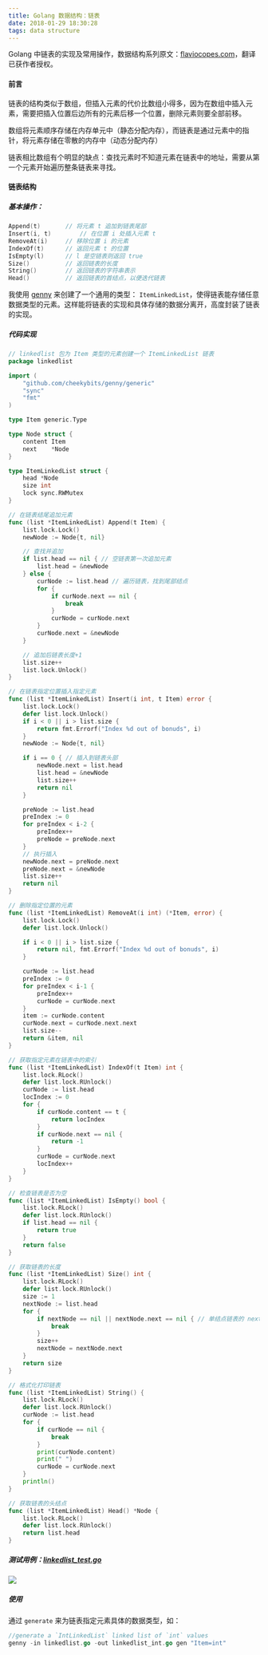 ```yaml
---
title: Golang 数据结构：链表
date: 2018-01-29 18:30:28
tags: data structure
---
```




Golang 中链表的实现及常用操作，数据结构系列原文：[flaviocopes.com](https://flaviocopes.com/golang-data-structure-linked-list/)，翻译已获作者授权。

<!-- more -->



#### 前言

链表的结构类似于数组，但插入元素的代价比数组小得多，因为在数组中插入元素，需要把插入位置后边所有的元素后移一个位置，删除元素则要全部前移。

数组将元素顺序存储在内存单元中（静态分配内存），而链表是通过元素中的指针，将元素存储在零散的内存中（动态分配内存）

链表相比数组有个明显的缺点：查找元素时不知道元素在链表中的地址，需要从第一个元素开始遍历整条链表来寻找。



#### 链表结构

##### 基本操作：

```go
Append(t)		// 将元素 t 追加到链表尾部
Insert(i, t)    	// 在位置 i 处插入元素 t
RemoveAt(i)		// 移除位置 i 的元素
IndexOf(t)		// 返回元素 t 的位置
IsEmpty(l)		// l 是空链表则返回 true
Size()			// 返回链表的长度
String()		// 返回链表的字符串表示
Head()			// 返回链表的首结点，以便迭代链表
```

我使用 [genny](https://github.com/cheekybits/genny) 来创建了一个通用的类型： `ItemLinkedList`，使得链表能存储任意数据类型的元素。这样能将链表的实现和具体存储的数据分离开，高度封装了链表的实现。

##### 代码实现

```go
// linkedlist 包为 Item 类型的元素创建一个 ItemLinkedList 链表
package linkedlist

import (
	"github.com/cheekybits/genny/generic"
	"sync"
	"fmt"
)

type Item generic.Type

type Node struct {
	content Item
	next    *Node
}

type ItemLinkedList struct {
	head *Node
	size int
	lock sync.RWMutex
}

// 在链表结尾追加元素
func (list *ItemLinkedList) Append(t Item) {
	list.lock.Lock()
	newNode := Node{t, nil}

	// 查找并追加
	if list.head == nil { // 空链表第一次追加元素
		list.head = &newNode
	} else {
		curNode := list.head // 遍历链表，找到尾部结点
		for {
			if curNode.next == nil {
				break
			}
			curNode = curNode.next
		}
		curNode.next = &newNode
	}

	// 追加后链表长度+1
	list.size++
	list.lock.Unlock()
}

// 在链表指定位置插入指定元素
func (list *ItemLinkedList) Insert(i int, t Item) error {
	list.lock.Lock()
	defer list.lock.Unlock()
	if i < 0 || i > list.size {
		return fmt.Errorf("Index %d out of bonuds", i)
	}
	newNode := Node{t, nil}

	if i == 0 { // 插入到链表头部
		newNode.next = list.head
		list.head = &newNode
		list.size++
		return nil
	}

	preNode := list.head
	preIndex := 0
	for preIndex < i-2 {
		preIndex++
		preNode = preNode.next
	}
	// 执行插入
	newNode.next = preNode.next
	preNode.next = &newNode
	list.size++
	return nil
}

// 删除指定位置的元素
func (list *ItemLinkedList) RemoveAt(i int) (*Item, error) {
	list.lock.Lock()
	defer list.lock.Unlock()

	if i < 0 || i > list.size {
		return nil, fmt.Errorf("Index %d out of bonuds", i)
	}

	curNode := list.head
	preIndex := 0
	for preIndex < i-1 {
		preIndex++
		curNode = curNode.next
	}
	item := curNode.content
	curNode.next = curNode.next.next
	list.size--
	return &item, nil
}

// 获取指定元素在链表中的索引
func (list *ItemLinkedList) IndexOf(t Item) int {
	list.lock.RLock()
	defer list.lock.RUnlock()
	curNode := list.head
	locIndex := 0
	for {
		if curNode.content == t {
			return locIndex
		}
		if curNode.next == nil {
			return -1
		}
		curNode = curNode.next
		locIndex++
	}
}

// 检查链表是否为空
func (list *ItemLinkedList) IsEmpty() bool {
	list.lock.RLock()
	defer list.lock.RUnlock()
	if list.head == nil {
		return true
	}
	return false
}

// 获取链表的长度
func (list *ItemLinkedList) Size() int {
	list.lock.RLock()
	defer list.lock.RUnlock()
	size := 1
	nextNode := list.head
	for {
		if nextNode == nil || nextNode.next == nil { // 单结点链表的 nextNode == nil
			break
		}
		size++
		nextNode = nextNode.next
	}
	return size
}

// 格式化打印链表
func (list *ItemLinkedList) String() {
	list.lock.RLock()
	defer list.lock.RUnlock()
	curNode := list.head
	for {
		if curNode == nil {
			break
		}
		print(curNode.content)
		print(" ")
		curNode = curNode.next
	}
	println()
}

// 获取链表的头结点
func (list *ItemLinkedList) Head() *Node {
	list.lock.RLock()
	defer list.lock.RUnlock()
	return list.head
}
```



##### 测试用例：[linkedlist_test.go](https://github.com/wuYinBest/blog/blob/master/codes/golang-data-structure-linked-list/linkedlist_test.go)

 ![](https://contents.yinzige.com/testing-pass.png)



##### 使用

通过 `generate` 来为链表指定元素具体的数据类型，如：

```go
//generate a `IntLinkedList` linked list of `int` values
genny -in linkedlist.go -out linkedlist_int.go gen "Item=int"
```

